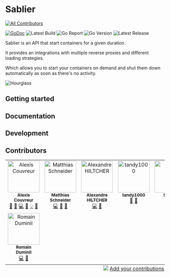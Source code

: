 # Sablier
<!-- ALL-CONTRIBUTORS-BADGE:START - Do not remove or modify this section -->
[![All Contributors](https://img.shields.io/badge/all_contributors-8-orange.svg?style=flat-square)](#contributors-)
<!-- ALL-CONTRIBUTORS-BADGE:END -->

[![GoDoc](https://godoc.org/github.com/acouvreur/sablier?status.svg)](http://godoc.org/github.com/acouvreur/sablier)
![Latest Build](https://img.shields.io/github/actions/workflow/status/acouvreur/sablier/build.yml?style=flat-square&branch=main)
![Go Report](https://goreportcard.com/badge/github.com/acouvreur/sablier?style=flat-square)
![Go Version](https://img.shields.io/github/go-mod/go-version/acouvreur/sablier?style=flat-square)
![Latest Release](https://img.shields.io/github/release/acouvreur/sablier/all.svg?style=flat-square)

Sablier is an API that start containers for a given duration.

It provides an integrations with multiple reverse proxies and different loading strategies.

Which allows you to start your containers on demand and shut them down automatically as soon as there's no activity.

![Hourglass](https://raw.githubusercontent.com/acouvreur/sablier/main/docs/img/hourglass.png)

## Getting started

## Documentation

## Development

## Contributors


<!-- ALL-CONTRIBUTORS-LIST:START - Do not remove or modify this section -->
<!-- prettier-ignore-start -->
<!-- markdownlint-disable -->
<table>
  <tbody>
    <tr>
      <td align="center" valign="top" width="14.28%"><a href="https://www.alexiscouvreur.fr/"><img src="https://avatars.githubusercontent.com/u/22034450?v=4?s=100" width="100px;" alt="Alexis Couvreur"/><br /><sub><b>Alexis Couvreur</b></sub></a><br /><a href="#question-acouvreur" title="Answering Questions">💬</a> <a href="https://github.com/acouvreur/sablier/issues?q=author%3Aacouvreur" title="Bug reports">🐛</a> <a href="https://github.com/acouvreur/sablier/commits?author=acouvreur" title="Code">💻</a> <a href="https://github.com/acouvreur/sablier/commits?author=acouvreur" title="Documentation">📖</a> <a href="#example-acouvreur" title="Examples">💡</a> <a href="#ideas-acouvreur" title="Ideas, Planning, & Feedback">🤔</a></td>
      <td align="center" valign="top" width="14.28%"><a href="https://github.com/mschneider82"><img src="https://avatars.githubusercontent.com/u/8426497?v=4?s=100" width="100px;" alt="Matthias Schneider"/><br /><sub><b>Matthias Schneider</b></sub></a><br /><a href="https://github.com/acouvreur/sablier/commits?author=mschneider82" title="Code">💻</a> <a href="https://github.com/acouvreur/sablier/commits?author=mschneider82" title="Documentation">📖</a> <a href="https://github.com/acouvreur/sablier/pulls?q=is%3Apr+reviewed-by%3Amschneider82" title="Reviewed Pull Requests">👀</a></td>
      <td align="center" valign="top" width="14.28%"><a href="https://github.com/Thyvador"><img src="https://avatars.githubusercontent.com/u/20644197?v=4?s=100" width="100px;" alt="Alexandre HILTCHER"/><br /><sub><b>Alexandre HILTCHER</b></sub></a><br /><a href="https://github.com/acouvreur/sablier/commits?author=Thyvador" title="Code">💻</a> <a href="#ideas-Thyvador" title="Ideas, Planning, & Feedback">🤔</a></td>
      <td align="center" valign="top" width="14.28%"><a href="https://github.com/tandy-1000"><img src="https://avatars.githubusercontent.com/u/24867509?v=4?s=100" width="100px;" alt="tandy1000"/><br /><sub><b>tandy1000</b></sub></a><br /><a href="https://github.com/acouvreur/sablier/commits?author=tandy-1000" title="Documentation">📖</a> <a href="#ideas-tandy-1000" title="Ideas, Planning, & Feedback">🤔</a></td>
      <td align="center" valign="top" width="14.28%"><a href="https://github.com/Sam-R"><img src="https://avatars.githubusercontent.com/u/4183297?v=4?s=100" width="100px;" alt="Sam R."/><br /><sub><b>Sam R.</b></sub></a><br /><a href="https://github.com/acouvreur/sablier/commits?author=Sam-R" title="Documentation">📖</a></td>
      <td align="center" valign="top" width="14.28%"><a href="https://github.com/Nastaliss"><img src="https://avatars.githubusercontent.com/u/46960549?v=4?s=100" width="100px;" alt="Stanislas Bruhière"/><br /><sub><b>Stanislas Bruhière</b></sub></a><br /><a href="https://github.com/acouvreur/sablier/commits?author=Nastaliss" title="Code">💻</a> <a href="#ideas-Nastaliss" title="Ideas, Planning, & Feedback">🤔</a></td>
      <td align="center" valign="top" width="14.28%"><a href="https://github.com/sourgrasses"><img src="https://avatars.githubusercontent.com/u/12515536?v=4?s=100" width="100px;" alt="Jenn Wheeler"/><br /><sub><b>Jenn Wheeler</b></sub></a><br /><a href="https://github.com/acouvreur/sablier/commits?author=sourgrasses" title="Code">💻</a> <a href="#ideas-sourgrasses" title="Ideas, Planning, & Feedback">🤔</a></td>
    </tr>
    <tr>
      <td align="center" valign="top" width="14.28%"><a href="https://github.com/romdum"><img src="https://avatars.githubusercontent.com/u/19633997?v=4?s=100" width="100px;" alt="Romain Duminil"/><br /><sub><b>Romain Duminil</b></sub></a><br /><a href="https://github.com/acouvreur/sablier/commits?author=romdum" title="Code">💻</a> <a href="#ideas-romdum" title="Ideas, Planning, & Feedback">🤔</a></td>
    </tr>
  </tbody>
  <tfoot>
    <tr>
      <td align="center" size="13px" colspan="7">
        <img src="https://raw.githubusercontent.com/all-contributors/all-contributors-cli/1b8533af435da9854653492b1327a23a4dbd0a10/assets/logo-small.svg">
          <a href="https://all-contributors.js.org/docs/en/bot/usage">Add your contributions</a>
        </img>
      </td>
    </tr>
  </tfoot>
</table>

<!-- markdownlint-restore -->
<!-- prettier-ignore-end -->

<!-- ALL-CONTRIBUTORS-LIST:END -->